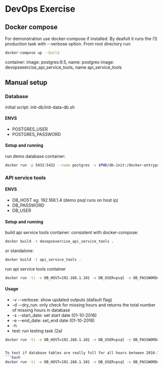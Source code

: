 # DevOps Exercise
## Docker compose
For demonstration use docker-compose if installed. By deafult it runs the (1) production task with --verbose option.
From root directory run:
```bash
docker-compose up --build
```
container:
image: postgres:9.5, name: postgres
image: devopsexercise_api_service_tools, name api_service_tools

##  Manual setup
### Database
 initial script: init-db/init-data-db.sh
#### ENVS
* POSTGRES_USER
* POSTGRES_PASSWORD
#### Setup and running
run demo database container:
```bash
docker run -p 5432:5432 --name postgres -v $PWD/db-init:/docker-entrypoint-initdb.d -e POSTGRES_USER=psql -e POSTGRES_PASSWORD=totallylongandsavepassword -d postgres:9.5
```
### API service tools
#### ENVS
* DB_HOST eg. 192.168.1.4 (demo psql runs on host ip)
* DB_PASSWORD
* DB_USER

#### Setup and running
build api service tools container:
consistent with docker-compose:
```bash
docker build -t devopsexercise_api_service_tools .
```
or standalone:
```bash
docker build -t api_service_tools .
```
run api service tools container
```bash
docker run -ti -e DB_HOST=192.168.1.101 -e DB_USER=psql -e DB_PASSWORD=totallylongandsavepassword api_service_tools
```
#### Usage
* -v --verbose:    show updated outputs (dafault flag)
* -d --dry_run:    only check for missing hours and returns the total number of missing hours in database
* -s --start_date: set start date (01-10-2016)
* -e --end_date:   set_end date   (01-10-2016)
* -h
* test: run testing task (2a)
```bash
docker run -ti -e DB_HOST=192.168.1.101 -e DB_USER=psql -e DB_PASSWORD=totallylongandsavepassword api-service-tools test


To test if database tables are really full for all hours between 2016-10-01 00:00 and 2016-10-13 23:00 (2b)run:
```bash
docker run -ti -e DB_HOST=192.168.1.101 -e DB_USER=psql -e DB_PASSWORD=totallylongandsavepassword api_service_tools --dry_run --start_date 01-10-2016 --end_date 13-10-2016

